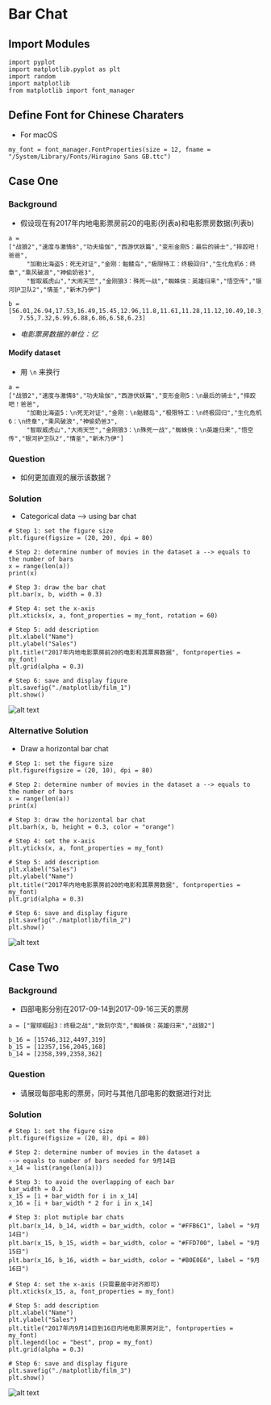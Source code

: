 # Bar Chat 

## Import Modules
```
import pyplot
import matplotlib.pyplot as plt
import random
import matplotlib
from matplotlib import font_manager 
```

## Define Font for Chinese Charaters 
- For macOS
```
my_font = font_manager.FontProperties(size = 12, fname = "/System/Library/Fonts/Hiragino Sans GB.ttc")
```
## Case One
### Background
- 假设现在有2017年内地电影票房前20的电影(列表a)和电影票房数据(列表b)

```
a = 
["战狼2","速度与激情8","功夫瑜伽","西游伏妖篇","变形金刚5：最后的骑士","摔跤吧！爸爸",
     "加勒比海盗5：死无对证","金刚：骷髅岛","极限特工：终极回归","生化危机6：终章","乘风破浪","神偷奶爸3",
     "智取威虎山","大闹天竺","金刚狼3：殊死一战","蜘蛛侠：英雄归来","悟空传","银河护卫队2","情圣","新木乃伊"]
```
```
b = [56.01,26.94,17.53,16.49,15.45,12.96,11.8,11.61,11.28,11.12,10.49,10.3,8.75,
   7.55,7.32,6.99,6.88,6.86,6.58,6.23]
```
- *电影票房数据的单位：亿* 

#### Modify dataset
- 用 ```\n``` 来换行
```
a = 
["战狼2","速度与激情8","功夫瑜伽","西游伏妖篇","变形金刚5：\n最后的骑士","摔跤吧！爸爸",
     "加勒比海盗5：\n死无对证","金刚：\n骷髅岛","极限特工：\n终极回归","生化危机6：\n终章","乘风破浪","神偷奶爸3",
     "智取威虎山","大闹天竺","金刚狼3：\n殊死一战","蜘蛛侠：\n英雄归来","悟空传","银河护卫队2","情圣","新木乃伊"]
```

### Question
- 如何更加直观的展示该数据？

### Solution
- Categorical data --> using bar chat

```
# Step 1: set the figure size 
plt.figure(figsize = (20, 20), dpi = 80)

# Step 2: determine number of movies in the dataset a --> equals to the number of bars
x = range(len(a)) 
print(x)

# Step 3: draw the bar chat 
plt.bar(x, b, width = 0.3)

# Step 4: set the x-axis
plt.xticks(x, a, font_properties = my_font, rotation = 60)

# Step 5: add description
plt.xlabel("Name")
plt.ylabel("Sales")
plt.title("2017年内地电影票房前20的电影和其票房数据", fontproperties = my_font)
plt.grid(alpha = 0.3)

# Step 6: save and display figure
plt.savefig("./matplotlib/film_1")
plt.show()
```
![alt text](mat/film_1.png)


### Alternative Solution
- Draw a horizontal bar chat 

```
# Step 1: set the figure size 
plt.figure(figsize = (20, 10), dpi = 80)

# Step 2: determine number of movies in the dataset a --> equals to the number of bars
x = range(len(a)) 
print(x)

# Step 3: draw the horizontal bar chat 
plt.barh(x, b, height = 0.3, color = "orange")

# Step 4: set the x-axis
plt.yticks(x, a, font_properties = my_font)

# Step 5: add description
plt.xlabel("Sales")
plt.ylabel("Name")
plt.title("2017年内地电影票房前20的电影和其票房数据", fontproperties = my_font)
plt.grid(alpha = 0.3)

# Step 6: save and display figure
plt.savefig("./matplotlib/film_2")
plt.show()
```
![alt text](mat/film_2.png)



## Case Two
### Background 
- 四部电影分别在2017-09-14到2017-09-16三天的票房
```
a = ["猩球崛起3：终极之战","敦刻尔克","蜘蛛侠：英雄归来","战狼2"]
```
```
b_16 = [15746,312,4497,319]
b_15 = [12357,156,2045,168]
b_14 = [2358,399,2358,362]
```

### Question
- 请展现每部电影的票房，同时与其他几部电影的数据进行对比

### Solution
```
# Step 1: set the figure size 
plt.figure(figsize = (20, 8), dpi = 80)

# Step 2: determine number of movies in the dataset a
--> equals to number of bars needed for 9月14日
x_14 = list(range(len(a)))

# Step 3: to avoid the overlapping of each bar
bar_width = 0.2
x_15 = [i + bar_width for i in x_14]
x_16 = [i + bar_width * 2 for i in x_14]

# Step 3: plot mutiple bar chats 
plt.bar(x_14, b_14, width = bar_width, color = "#FFB6C1", label = "9月14日")
plt.bar(x_15, b_15, width = bar_width, color = "#FFD700", label = "9月15日")
plt.bar(x_16, b_16, width = bar_width, color = "#B0E0E6", label = "9月16日")

# Step 4: set the x-axis (只需要居中对齐即可)
plt.xticks(x_15, a, font_properties = my_font)

# Step 5: add description
plt.xlabel("Name")
plt.ylabel("Sales")
plt.title("2017年内9月14日到16日内地电影票房对比", fontproperties = my_font)
plt.legend(loc = "best", prop = my_font)
plt.grid(alpha = 0.3)

# Step 6: save and display figure
plt.savefig("./matplotlib/film_3")
plt.show()
```
![alt text](mat/film_3.png)





